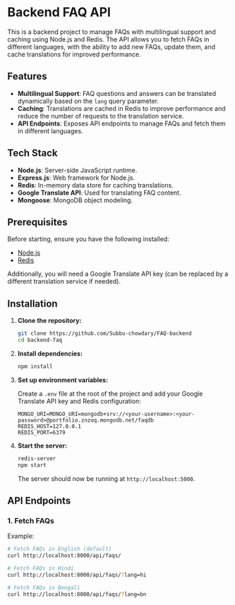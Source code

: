 # Backend FAQ API

This is a backend project to manage FAQs with multilingual support and caching using Node.js and Redis. The API allows you to fetch FAQs in different languages, with the ability to add new FAQs, update them, and cache translations for improved performance.

## Features

- **Multilingual Support**: FAQ questions and answers can be translated dynamically based on the `lang` query parameter.
- **Caching**: Translations are cached in Redis to improve performance and reduce the number of requests to the translation service.
- **API Endpoints**: Exposes API endpoints to manage FAQs and fetch them in different languages.

## Tech Stack

- **Node.js**: Server-side JavaScript runtime.
- **Express.js**: Web framework for Node.js.
- **Redis**: In-memory data store for caching translations.
- **Google Translate API**: Used for translating FAQ content.
- **Mongoose**: MongoDB object modeling.

## Prerequisites

Before starting, ensure you have the following installed:

- [Node.js](https://nodejs.org/)
- [Redis](https://redis.io/)

Additionally, you will need a Google Translate API key (can be replaced by a different translation service if needed).

## Installation

1. **Clone the repository:**

   ```bash
   git clone https://github.com/Subbu-chowdary/FAQ-backend
   cd backend-faq
   ```

2. **Install dependencies:**

   ```bash
   npm install
   ```

3. **Set up environment variables:**

   Create a `.env` file at the root of the project and add your Google Translate API key and Redis configuration:

   ```env
   MONGO_URI=MONGO_URI=mongodb+srv://<your-username>:<your-password>@portfolio.znzoq.mongodb.net/faqdb
   REDIS_HOST=127.0.0.1
   REDIS_PORT=6379

   ```

4. **Start the server:**

   ```bash
   redis-server
   npm start
   ```

   The server should now be running at `http://localhost:5000`.

## API Endpoints

### 1. Fetch FAQs

Example:

```bash
# Fetch FAQs in English (default)
curl http://localhost:8000/api/faqs/

# Fetch FAQs in Hindi
curl http://localhost:8000/api/faqs/?lang=hi

# Fetch FAQs in Bengali
curl http://localhost:8000/api/faqs/?lang=bn
```
